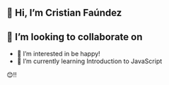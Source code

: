 ## 👋 Hi, I’m Cristian Faúndez
## 💞️ I’m looking to collaborate on

- 👀 I’m interested in be happy!
- 🌱 I’m currently learning Introduction to JavaScript 

😊!!

<!-- <img src="https://github-readme-stats.vercel.app/api?username=elcrisn" height="200"/>

 <img src="https://github-readme-stats.vercel.app/api/top-langs/?username=elcrisn"  height="200"/> -->

<!-- Link a la Página del Portafolio :) !!: https://elcrisn.github.io/ElCriSN/ 👍!!!

Link al código de la primera bifurcación :)!!: https://github.com/ElCriSN/desafiogit-gitpages/ Link a la página de la primera bifurcación :)!!: https://elcrisn.github.io/desafiogit-gitpages/

Link al código de la segunda bifurcación :)!!:: https://github.com/ElCriSN/fullstackjsg33/tree/main/5-bootstrap/ Link a la página de la segunda bifurcación :)!: https://elcrisn.github.io/fullstackjsg33/5-bootstrap/index.html

Link al código de la Tercera Bifurcación :)!!: https://github.com/ElCriSN/latamDesafio/tree/main/Desafio%20Latam/Desafio%201%20HTML Link a la página de la Tercera Bifurcación :)!! https://elcrisn.github.io/latamDesafio/Desafio%20Latam/Desafio%201%20HTML/index.html

👍!!!

Texto para que agregues jejej!! -->
